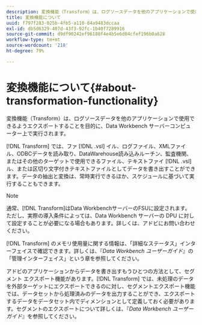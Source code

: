 ```yaml
---
description: 変換機能（Transform）は、ログソースデータを他のアプリケーションで使用できるようエクスポートすることを目的に、Data Workbench サーバーコンピューター上で実行されます。
title: 変換機能について
uuid: f797f283-025b-4fb5-a110-84a9483dccaa
exl-id: db5d6329-407d-43f3-92fc-1b40f7289916
source-git-commit: d9df90242ef96188f4e4b5e6d04cfef196b0a628
workflow-type: tm+mt
source-wordcount: '218'
ht-degree: 79%

---
```


# 変換機能について{#about-transformation-functionality}

変換機能（Transform）は、ログソースデータを他のアプリケーションで使用できるようエクスポートすることを目的に、Data Workbench サーバーコンピューター上で実行されます。

[!DNL Transform] では、ファ [!DNL .vsl] イル、ログファイル、XMLファイル、ODBCデータを読み取り、DataWarehouse読み込みルーチン、監査機関、またはその他のターゲットで使用できるファイル、テキストファイ [!DNL .vsl] ル、または区切り文字付きテキストファイルとしてデータを書き出すことができます。データの抽出と変換は、常時実行できるほか、スケジュールに基づいて実行することもできます。

>[!NOTE]
>
>通常、[!DNL Transform]はData WorkbenchサーバーのFSUに設定されます。 ただし、実際の導入条件によっては、Data Workbench サーバーの DPU に対して設定することが必要になる場合もあります。詳しくは、アドビにお問い合わせください。

[!DNL Transform] のメモリ使用量に関する情報は、「詳細なステータス」インターフェイスで確認できます。詳しくは、『*Data Workbench ユーザーガイド*』の「管理インターフェイス」という章を参照してください。

アドビのアプリケーションからデータを書き出すもうひとつの方法として、セグメント エクスポート機能があります。[!DNL Transform] では、未処理のデータを外部ターゲットにエクスポートできるのに対し、セグメントエクスポート機能では、データセットから処理済みのデータを出力することができ、エクスポートするデータをデータセット内でディメンションとして定義しておく必要があります。セグメントのエクスポートについて詳しくは、『*Data Workbench ユーザーガイド*』を参照してください。
